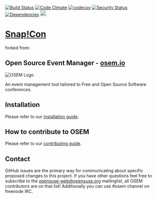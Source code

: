 [![Build Status](https://travis-ci.org/snap-cloud/snapcon.svg?branch=master)](https://travis-ci.org/snap-cloud/snapcon)
[![Code Climate](https://codeclimate.com/github/snap-cloud/snapcon.png)](https://codeclimate.com/github/snap-cloud/snapcon)
[![codecov](https://codecov.io/gh/snap-cloud/snapcon/branch/master/graph/badge.svg)](https://codecov.io/gh/snap-cloud/snapcon)
[![Security Status](https://hakiri.io/github/snap-cloud/snapcon/master.svg)](https://hakiri.io/github/snap-cloud/snapcon/master)
[![Dependencies](https://badges.depfu.com/badges/8fcd630367d20f5b48d393774c00c5fd/overview.svg)](https://depfu.com/repos/snap-cloud/snapcon)
<a href="https://heroku.com/deploy?template=https://github.com/snap-cloud/snapcon/tree/v1.0">
  <img src="https://www.herokucdn.com/deploy/button.svg" height="20px" alt="Deploy">
</a>

# [Snap!Con](https://snapcon.org)
forked from:
## Open Source Event Manager - [osem.io](https://osem.io)
![OSEM Logo](doc/osem-logo.png)

An event management tool tailored to Free and Open Source Software conferences.

## Installation
Please refer to our [installation guide](INSTALL.md).

## How to contribute to OSEM
Please refer to our [contributing guide](CONTRIBUTING.md).

## Contact
GitHub issues are the primary way for communicating about specific proposed changes to this project. If you have other questions feel free to subscribe to the [opensuse-web@opensuse.org](http://lists.opensuse.org/opensuse-web/) mailinglist, all OSEM contributors are on that list! Additionally you can use #osem channel on freenode IRC.
